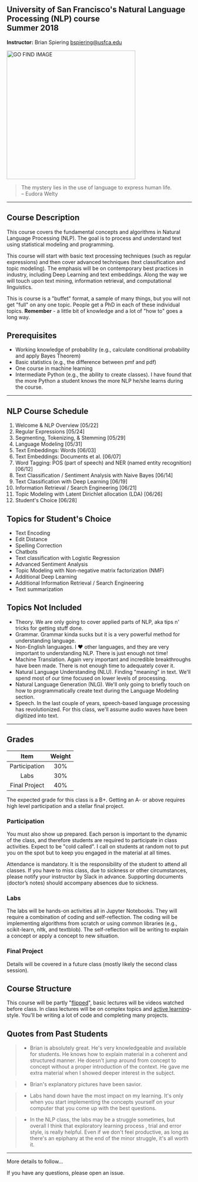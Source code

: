 University of San Francisco's Natural Language Processing (NLP) course <br> Summer 2018
------

__Instructor:__ Brian Spiering [bspiering@usfca.edu](mailto:bspiering@usfca.edu)  

<img src="https://pbs.twimg.com/media/BrPvG7wCMAAk6Qh.png" alt="GO FIND IMAGE" align="middle" style="width: 350px;"/>

> The mystery lies in the use of language to express human life.  
> – Eudora Welty 

----
Course Description
----

This course covers the fundamental concepts and algorithms in Natural Language Processing (NLP). The goal is to process and understand text using statistical modeling and programming.

This course will start with basic text processing techniques (such as regular expressions) and then cover advanced techniques (text classification and topic modeling). The emphasis will be on contemporary best practices in industry, including Deep Learning and text embeddings. Along the way we will touch upon text mining, information retrieval, and computational linguistics.

This is course is a "buffet" format, a sample of many things, but you will not get "full" on any one topic. People get a PhD in each of these individual topics. __Remember__ - a little bit of knowledge and a lot of "how to" goes a long way.

Prerequisites
-----

- Working knowledge of probability (e.g., calculate conditional probability and apply Bayes Theorem)
- Basic statistics (e.g., the difference between pmf and pdf)
- One course in machine learning 
- Intermediate Python (e.g., the ability to create classes). I have found that the more Python a student knows the more NLP he/she learns during the course.

-----
NLP Course Schedule
-------

1. Welcome & NLP Overview [05/22]
2. Regular Expressions [05/24]
3. Segmenting, Tokenizing, & Stemming [05/29]
4. Language Modeling [05/31]
5. Text Embeddings: Words [06/03]  
6. Text Embeddings: Documents et al. [06/07]
7. Word Tagging: POS (part of speech) and NER (named entity recognition) [06/12]
8. Text Classification / Sentiment Analysis with Naive Bayes [06/14]
9. Text Classification with Deep Learning [06/19]
10. Information Retrieval / Search Engineering [06/21]
11. Topic Modeling with Latent Dirichlet allocation (LDA) [06/26]
12. Student's Choice [06/28]  

Topics for Student's Choice
-----

- Text Encoding
- Edit Distance
- Spelling Correction
- Chatbots
- Text classification with Logistic Regression
- Advanced Sentiment Analysis
- Topic Modeling with Non-negative matrix factorization (NMF) 
- Additional Deep Learning
- Additional Information Retrieval / Search Engineering
- Text summarization

Topics Not Included
-------

- Theory. We are only going to cover applied parts of NLP, aka tips n' tricks for getting stuff done.
- Grammar. Grammar kinda sucks but it is a very powerful method for understanding language.
- Non-English languages. I ❤️ other languages, and they are very important to understanding NLP. There is just enough not time!
- Machine Translation. Again very important and incredible breakthroughs have been made. There is not enough time to adequately cover it.
- Natural Language Understanding (NLU). Finding "meaning" in text. We'll spend most of our time focused on lower levels of processing.
- Natural Language Generation (NLG). We'll only going to briefly touch on how to programmatically create text during the Language Modeling section.
- Speech. In the last couple of years, speech-based language processing has revolutionized. For this class, we'll assume audio waves have been digitized into text.

----
Grades
----

| Item | Weight  |  
|:-------:|:------:|
| Participation | 30% | 
| Labs | 30% |
| Final Project | 40% |

The expected grade for this class is a B+. Getting an A- or above requires high level participation and a stellar final project.

### Participation
You must also show up prepared. Each person is important to the dynamic of the class, and therefore students are required to participate in class activities. Expect to be "cold called". I call on students at random not to put you on the spot but to keep you engaged in the material at all times.

Attendance is mandatory. It is the responsibility of the student to attend all classes. If you have to miss class, due to sickness or other circumstances, please notify your instructor by Slack in advance. Supporting documents (doctor’s notes) should accompany absences due to sickness.

### Labs

The labs will be hands-on activities all in Jupyter Notebooks. They will require a combination of coding and self-reflection. The coding will be implementing algorithms from scratch or using common libraries (e.g., scikit-learn, nltk, and textblob). The self-reflection will be writing to explain a concept or apply a concept to new situation. 

### Final Project

Details will be covered in a future class (mostly likely the second class session).


Course Structure
-----

This course will be partly "[flipped](https://en.wikipedia.org/wiki/Flipped_classroom)", basic lectures will be videos watched before class. In class lectures will be on complex topics and [active learning](https://en.wikipedia.org/wiki/Active_learning)-style. You'll be writing a lot of code and completing many projects. 


Quotes from Past Students
-----

> - Brian is absolutely great. He's very knowledgeable and available for students. He knows how to explain material in a coherent and structured manner. He doesn't jump around from concept to concept without a proper introduction of the context. He gave me extra material when I showed deeper interest in the subject.

> - Brian's explanatory pictures have been savior.
  
> - Labs hand down have the most impact on my learning. It's only when you start implementing the concepts yourself on your computer that you come up with the best questions.

> - In the NLP class, the labs may be a struggle sometimes, but overall I think that exploratory learning process , trial and error style, is really helpful. Even if we don't feel productive, as long as there's an epiphany at the end of the minor struggle, it's all worth it.

------

More details to follow…

If you have any questions, please open an issue.
